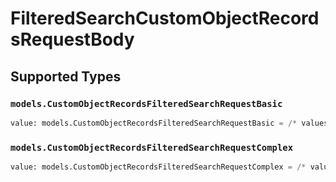 # FilteredSearchCustomObjectRecordsRequestBody


## Supported Types

### `models.CustomObjectRecordsFilteredSearchRequestBasic`

```python
value: models.CustomObjectRecordsFilteredSearchRequestBasic = /* values here */
```

### `models.CustomObjectRecordsFilteredSearchRequestComplex`

```python
value: models.CustomObjectRecordsFilteredSearchRequestComplex = /* values here */
```


